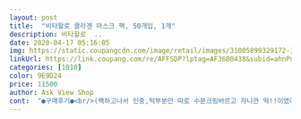 ```yaml
---
layout: post 
title:  "비타할로 콜라겐 마스크 팩, 50개입, 1개" 
description: 비타할로  ..
date: 2020-04-17 05:16:05 
img: https://static.coupangcdn.com/image/retail/images/31005899329172-336cb515-af45-4c4e-9c89-4e85871b73de.jpg 
linkUrl: https://link.coupang.com/re/AFFSDP?lptag=AF3600438&subid=ahnPublicAsk&pageKey=1272185216&itemId=2277083681&vendorItemId=70274242679&traceid=V0-113-cddb71017648eefc 
categories: [1010] 
color: 9E9D24 
price: 11500 
author: Ask View Shop 
cont:  "●구매후기●<br/>(팩하고나서 인중,턱부분만 따로 수분크림바르고 자니깐 딱!!이였어요!!!<br/>1장에 230원이면 진짜 이건 두고두고 쟁여두고 쓰셔야합니다.<br/>.<br/> 콜라겐이 1000ppm이나 들어가있다고 하더니 진짜 엄청 들어가있나봐요 이래서 콜라겐콜라겐 하나봅니다 강추에요!!!<br/>T 존은 산유국인데 인중과 턱쪽은 호르몬 시기에 따라서 너무 건조해지고 ㅠㅠ<br/>감사히 잘 사용하겠습니다.<br/><br/>거기에 가성비!!!!<br/>너무 가벼운 타입의 팩을 하면 살짝 건조한 느낌이있고 ㅠㅠ<br/>너무 무거운 타입의 팩을 하면 다음날 X기름이 너무 심하거나 트러블이나고,<br/>데일리 팩으로 최고~~!<br/>무거운 팩을 하자니 T존 기름때문에 안되겠고 ㅠㅠ차라리 가벼운팩으로 전체적으로하고 부분관리를 해주니 더 만족스러운거같아요~~ㅎㅎ)<br/>무겁지않기 때문에 대용량으로 데일리팩에 딱 적합한거 같습니다!! and gt;.<br/> and lt;<br/>발 마사지팩 종아리 팩등을 하면서 시간 보내다가 얼굴이 많이 상해 보였는지 여보가 얼굴에도 좀 신경을 쓰라고 해서... <br/> 허허허<br/>비타할로에서 나온 비타민세럼도 쓰고있는데 그것도 한달정도 쓰고나니 피부 환해져서 재구매했거든요?? 그런데 이건 얼굴에 한 번 20분정도 하고나니 콜라겐 머금은게 눈에 보여가지고... <br/> 바로 가격 다시 확인했어요.<br/>.<br/><br/>얼굴보 반질반질 해지고 아주 좋네요<br/>요즘 일과 육아에 찌들어있는 저희 부부 피부가 많이 상했더라구요.<br/><br/>우선 굉장히 촉촉합니다.<br/> 물론 다른 마스크 팩들도 촉촉하지만 이 상품은 정말 하고 나니 쵹쵹해지네요~~~<br/>우선 제 피부는,, 답이 없어요.<br/>.<br/><br/>원래 피부가 약간 막피부? 라서 비싼거 써도 비슷하고, 싼거써도 뭐 딱히 트러블 나지않는 그런 진입장벽이 높은 피부인데요ㅎㅎ 이거 진짜 쓰자마자 딱 효과가 눈에 보여서 좀 놀랐어요... <br/><br/>이 팩은 후자 쪽에 조금더 가까운 팩인거같아요!<br/>저는 끈적거리는 느낌을 좋아하지 않아 팩을 할때 좀 꺼려하는데 이건 끈적임이 심하지 않아 좋았습니다.<br/><br/>정말 촉촉하네요<br/>콜라겐 먹어야지먹어야지 다짐만 하고... <br/> 귀찮아서 실천은 못하고 있는 사람입니다... <br/> 대신 이런 팩은 할 만 할 것 같았는데 생각보다 효과가 너무 좋아서 진짜 감탄했어요ㅠㅠ<br/>팩 시트가 너무 부드러우면 흐물흐물 쳐지는 경우가있는데 이팩은 놉! 딱 잡아줍니다!!!<br/>팩하고 남은 앰플은 아침에 기초화장할 때 같이 쓰고있어요 and gt;.<br/> and lt;<br/>한팩에 200원꼴 실화입니끄아!!!!!!!<br/>" 
---
```

